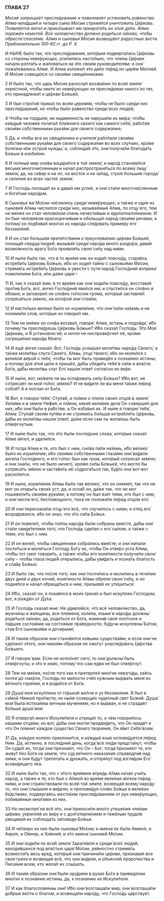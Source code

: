 ### ГЛАВА́ 27

_Мо́сия запреща́ет пресле́дование и повелева́ет установи́ть ра́венство. А́лма-мла́дший и четы́ре сы́на Мо́сии стремя́тся уничто́жить Це́рковь. Появля́ется а́нгел и прика́зывает им прекрати́ть их зло́е де́ло. А́лма поражён немото́й. Всё челове́чество должно́ роди́ться за́ново, что́бы обрести́ спасе́ние. А́лма и сыновья́ Мо́сии возвеща́ют ра́достные ве́сти. Приблизи́тельно 100–92 гг. до Р. Х._

И НЫ́НЕ бы́ло так, что пресле́дования, кото́рым подверга́лась Це́рковь со стороны́ неве́рующих, уси́лились насто́лько, что чле́ны Це́ркви на́чали ропта́ть и жа́ловаться на э́то свои́м руководи́телям; а они́ пожа́ловались А́лме. И А́лма изложи́л э́то де́ло пе́ред их царём Мо́сией. И Мо́сия совеща́лся со свои́ми свяще́нниками.

2 И бы́ло так, что царь Мо́сия разосла́л воззва́ние по всей земле́ окре́стной, что́бы никто́ из неве́рующих не пресле́довал никого́ из тех, кто принадлежи́т к це́ркви Бо́жьей.

3 И был стро́гий прика́з по все́м церквя́м, что́бы не́ было среди́ них пресле́дований, но что́бы бы́ло ра́венство среди́ всех люде́й;

4 Что́бы ни горды́ня, ни надме́нность не наруша́ли их ми́ра; что́бы ка́ждый челове́к почита́л бли́жнего своего́ как самого́ себя́, рабо́тая свои́ми со́бственными рука́ми для своего́ содержа́ния;

5 Да, и что́бы все их свяще́нники и учителя́ рабо́тали свои́ми со́бственными рука́ми для своего́ содержа́ния во всех слу́чаях, кро́ме боле́зни и́ли о́строй нужды́; и, соблюда́я э́то, они́ получа́ли благода́ть Бо́жью в изоби́лии.

6 И по́лный мир сно́ва воцари́лся в той земле́; и наро́д станови́лся весьма́ многочи́сленным и на́чал распространя́ться по всему́ лицу́ земли́, да, на се́вер и на юг, на восто́к и на за́пад, стро́я больши́е города́ и селе́ния во всех частя́х земли́.

7 И Госпо́дь посеща́л их и дава́л им успе́х, и они́ ста́ли многочи́сленным и бога́тым наро́дом.

8 Сыновья́ же Мо́сии чи́слились среди́ неве́рующих; а та́кже и оди́н из сынове́й А́лмы чи́слился среди́ них, называ́емый А́лма, по отцу́ его́, тем не ме́нее он стал челове́ком о́чень нечести́вым и идолопокло́нником. И он был челове́ком красноречи́вым и обольща́л наро́д свои́ми реча́ми; а потому́ он подбива́л мно́гих из наро́да сле́довать приме́ру его́ беззако́ний.

9 И он стал больши́м препя́тствием к преуспева́нию це́ркви Бо́жьей, похища́я сердца́ люде́й; вызыва́я среди́ наро́да мно́го раздо́ра; дава́я возмо́жность врагу́ Бо́га проявля́ть свою́ си́лу над ни́ми.

10 И ны́не бы́ло так, что в то вре́мя как он ходи́л повсю́ду, стара́ясь истреби́ть Це́рковь Бо́жью, и́бо он ходи́л та́йно с сыновья́ми Мо́сии, стремя́сь истреби́ть Це́рковь и увести́ с пути́ наро́д Госпо́дний вопреки́ повеле́ниям Бо́га, и́ли да́же царя́ –

11 И, как я сказа́л вам, в то вре́мя как они́ ходи́ли повсю́ду, восстава́я про́тив Бо́га, вот, а́нгел Госпо́дний яви́лся им; и спусти́лся он сло́вно в о́блаке; и заговори́л он сло́вно го́лосом гро́ма, кото́рый заставля́л сотряса́ться зе́млю, на кото́рой они́ стоя́ли;

12 И насто́лько велико́ бы́ло их изумле́ние, что они́ па́ли на́земь и не понима́ли слов, кото́рые он говори́л им.

13 Тем не ме́нее он сно́ва воззва́л, говоря́: А́лма, встань и подойди́, и́бо почему́ ты пресле́дуешь Це́рковь Бо́жью? И́бо сказа́л Госпо́дь: Э́то Моя́ Це́рковь, и Я установлю́ её; и ничто́ не ниспрове́ргнет её, кро́ме согреше́ния наро́да Моего́.

14 И ещё а́нгел сказа́л: Вот, Госпо́дь услы́шал моли́твы наро́да Своего́, а та́кже моли́твы слуги́ Своего́, А́лмы, отца́ твоего́; и́бо он моли́лся с вели́кой ве́рой о тебе́, что́бы ты мог быть приведён к позна́нию и́стины; а потому́ для э́той це́ли я пришёл, да́бы убеди́ть тебя́ в си́ле и вла́сти Бо́га, да́бы моли́твы слуг Его́ нашли́ отве́т согла́сно их ве́ре.

15 И ны́не, вот, мо́жете ли вы оспа́ривать си́лу Бо́жью? И́бо вот, не сотряса́ет ли мой го́лос зе́млю? И не ви́дите ли вы меня́ та́кже пе́ред собо́й? А я по́слан от Бо́га.

16 Вот, я говорю́ тебе́: Ступа́й, и по́мни о пле́не свои́х отцо́в в земле́ Хела́ма и в земле́ Не́фия; и по́мни, каки́е вели́кие дела́ Он соверши́л для них; и́бо они́ бы́ли в ра́бстве, а Он изба́вил их. И ны́не я говорю́ тебе́, А́лма: Ступа́й свои́м путём и не стреми́сь бо́льше истребля́ть Це́рковь, да́бы их моли́твы нашли́ отве́т, да́же е́сли сам ты жела́ешь бы́ть отве́ргнутым.

17 И ны́не бы́ло так, что э́то бы́ли после́дние слова́, кото́рые сказа́л А́лме а́нгел, и удали́лся.

18 И тогда́ А́лма и те, кто был с ним, сно́ва па́ли на́земь, и́бо велико́ бы́ло их изумле́ние; и́бо свои́ми со́бственными глаза́ми они́ ви́дели а́нгела Госпо́днего; и его́ го́лос был как гром, кото́рый сотряса́л зе́млю; и они́ зна́ли, что не́ было ничего́, кро́ме си́лы Бо́жьей, что могло́ бы сотряса́ть зе́млю и заста́вить её содрога́ться так, бу́дто она́ вот-вот раско́лется.

19 И ны́не, изумле́ние А́лмы бы́ло так велико́, что он онеме́л, так что не мог он откры́ть свои́х уст; да, и осла́б он, да́же так, что не мог пошевели́ть свои́ми рука́ми; а потому́ он был взят те́ми, кто был с ним, и они́ несли́ его́, беспо́мощного, пока́ не положи́ли пе́ред отцо́м его́.

20 И они́ пересказа́ли отцу́ его́ всё, что случи́лось с ни́ми; и оте́ц его́ возра́довался, и́бо он знал, что э́то си́ла Бо́жья.

21 И он повеле́л, что́бы то́лпы наро́да бы́ли со́браны вме́сте, да́бы они́ ста́ли свиде́телями того́, что Госпо́дь сде́лал с его́ сы́ном, а та́кже с те́ми, кто был с ним.

22 И он веле́л, что́бы свяще́нники собра́лись вме́сте; и они́ на́чали пости́ться и моли́ться Го́споду Бо́гу их, что́бы Он отве́рз уста́ А́лмы, что́бы тот смог говори́ть, а та́кже что́бы его́ коне́чности получи́ли свою́ си́лу – что́бы глаза́ люде́й откры́лись, да́бы уви́деть и позна́ть бла́гость и сла́ву Бо́жью.

23 И бы́ло так, что по́сле того́, как они́ пости́лись и моли́лись в тече́ние двух дней и двух ноче́й, коне́чности А́лмы обрели́ свою́ си́лу, и он подня́лся и на́чал обраща́ться к ним, призыва́я их уте́шиться:

24 И́бо, сказа́л он, я пока́ялся в мои́х греха́х и был иску́плен Го́сподом; вот, я рождён от Ду́ха.

25 И Госпо́дь сказа́л мне: Не удивля́йся, что всё челове́чество, да, мужчи́ны и же́нщины, все племена́, коле́на, языки́ и наро́ды должны́ роди́ться за́ново; да, роди́ться от Бо́га, измени́в своё пло́тское и па́дшее состоя́ние на состоя́ние пра́ведности, бу́дучи искуплены́ Бо́гом, став Его́ сыновья́ми и дочерьми́;

26 И таки́м о́бразом они́ стано́вятся но́выми существа́ми; и е́сли они́ не сде́лают э́того, они́ нико́им о́бразом не смо́гут унасле́довать Ца́рства Бо́жьего.

27 Я говорю́ вам: Е́сли не испо́лнят сего́, то они́ должны́ быть отве́ргнуты; и э́то я зна́ю, потому́ что сам едва́ не́ был отве́ргнут.

28 Тем не ме́нее, по́сле того́ как я претерпе́л мно́гие невзго́ды, ка́ясь почти́ до сме́рти, Госпо́дь по ми́лости счёл ну́жным вы́рвать меня́ из ве́чного горе́ния, и я роди́лся от Бо́га.

29 Душа́ моя́ иску́плена от го́рькой же́лчи и уз беззако́ния. Я был в са́мой тёмной про́пасти; но ны́не созерца́ю чуде́сный свет Бо́жий. Душа́ моя́ была́ истяза́ема ве́чным муче́нием; но я вы́рван, и не страда́ет бо́льше душа́ моя́.

30 Я отверга́л моего́ Искупи́теля и отрица́л то, о чём говори́лось на́шими отца́ми; но вот, да́бы они́ могли́ предви́деть, что Он придёт и что Он по́мнит ка́ждое существо́ Своего́ творе́ния, Он я́вит Себя́ всем.

31 Да, ка́ждое коле́но преклони́тся, и ка́ждый язы́к испове́дуется пе́ред Ним. Да, и́стинно, в после́дний день, когда́ все лю́ди предста́нут, что́бы Он суди́л их, тогда́ они́ призна́ют, что Он – Бог; тогда́ призна́ют те, кто живу́т без Бо́га на земле́, что суд ве́чного наказа́ния справедли́в над ни́ми; и они́ бу́дут трепета́ть и дрожа́ть, и отпря́нут под взгля́дом Его́ всеви́дящего о́ка.

32 И ны́не бы́ло так, что с э́того вре́мени впре́дь А́лма на́чал учи́ть наро́д, а та́кже и те, кто был с А́лмой во вре́мя явле́ния а́нгела пе́ред ни́ми, и они́ стра́нствовали по всей той земле́, возвеща́я всему́ наро́ду то, что они́ слы́шали и ви́дели, и пропове́дуя сло́во Бо́жье в вели́ких бе́дствиях, подверга́ясь жесто́ким пресле́дованиям от рук неве́рующих, побива́емые мно́гими из них.

33 Но несмотря́ на всё э́то, они́ приноси́ли мно́го утеше́ния чле́нам це́ркви, укрепля́я их ве́ру и с долготерпе́нием и тяжёлым трудо́м увещева́я их соблюда́ть за́поведи Бо́жьи.

34 И че́тверо из них бы́ли сыновья́ Мо́сии; и имена́ их бы́ли Аммо́н, и Ааро́н, и О́мнер, и Хи́мний; и э́то имена́ сынове́й Мо́сии.

35 И они́ ходи́ли по все́й земле́ Зараге́мля и среди́ все́х люде́й, находи́вшихся под вла́стью царя́ Мо́сии, ре́вностно стремя́сь возмести́ть весь вред, кото́рый они́ причини́ли це́ркви, признава́я все свои́ грехи́ и возвеща́я всё, что они́ ви́дели, и объясня́я проро́чества и Писа́ния всем, кто жела́л их слы́шать.

36 И таки́м о́бразом они́ бы́ли ору́дием в рука́х Бо́га в приведе́нии мно́гих к позна́нию и́стины, да, к позна́нию их Искупи́теля.

37 И как благослове́нны они́! И́бо они́ возглаша́ли мир; они́ возглаша́ли до́брые ве́сти о благо́м, и возвеща́ли наро́ду, что Госпо́дь ца́рствует.
